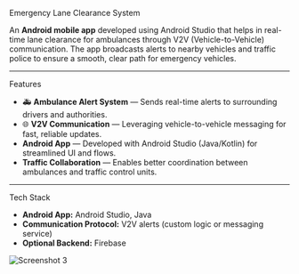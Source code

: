   Emergency Lane Clearance System

An **Android mobile app** developed using Android Studio that helps in real-time lane clearance for ambulances through V2V (Vehicle-to-Vehicle) communication. The app broadcasts alerts to nearby vehicles and traffic police to ensure a smooth, clear path for emergency vehicles.

---

 Features
- 🚑 **Ambulance Alert System** — Sends real-time alerts to surrounding drivers and authorities.
- 🌐 **V2V Communication** — Leveraging vehicle-to-vehicle messaging for fast, reliable updates.
-  **Android App** — Developed with Android Studio (Java/Kotlin) for streamlined UI and flows.
-  **Traffic Collaboration** — Enables better coordination between ambulances and traffic control units.

---

 Tech Stack
- **Android App:** Android Studio, Java  
- **Communication Protocol:** V2V alerts (custom logic or messaging service)  
- **Optional Backend:** Firebase


![Screenshot 3](https://drive.google.com/uc?export=view&id=1_392RhDHAskjRGYzSiEBgS2OiTccm4j9)

